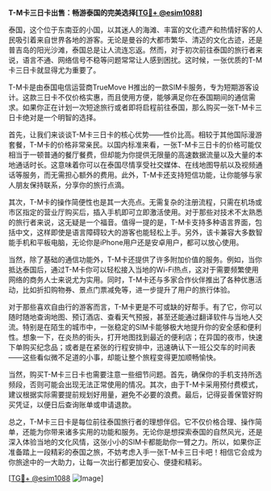 **T-M卡三日卡出售：畅游泰国的完美选择[[TG💪+ @esim1088](https://t.me/s/esim1088)]**

泰国，这个位于东南亚的小国，以其迷人的海滩、丰富的文化遗产和热情好客的人民吸引着来自世界各地的游客。无论是曼谷的大都市繁华、清迈的文化古迹，还是普吉岛的阳光沙滩，泰国总是让人流连忘返。然而，对于初次前往泰国的旅行者来说，语言不通、网络信号不稳等问题常常让人感到困扰。这时候，一张优质的T-M卡三日卡就显得尤为重要了。

T-M卡是由泰国电信运营商TrueMove H推出的一款SIM卡服务，专为短期游客设计。这款三日卡不仅价格实惠，而且使用方便，能够满足你在泰国期间的通信需求。如果你正在计划一次短途旅行或者即将启程前往泰国，那么购买一张T-M卡三日卡绝对是一个明智的选择。

首先，让我们来谈谈T-M卡三日卡的核心优势——性价比高。相较于其他国际漫游套餐，T-M卡的价格非常亲民。以国内标准来看，一张T-M卡三日卡的价格可能仅相当于一顿普通的餐厅餐费，但却能为你提供无限量的高速数据流量以及大量的本地通话时长。这意味着你可以在泰国尽情享受社交媒体、在线地图导航以及视频通话等服务，而无需担心额外的费用。此外，T-M卡还支持短信功能，让你能够与家人朋友保持联系，分享你的旅行点滴。

其次，T-M卡的操作简便性也是其一大亮点。无需复杂的注册流程，只需在机场或市区指定的营业厅购买后，插入手机即可立即激活使用。对于那些对技术不太熟悉的旅行者来说，这无疑是一个福音。值得一提的是，T-M卡支持多种语言界面，包括中文，这样即使是语言障碍较大的游客也能轻松上手。另外，该卡兼容大多数智能手机和平板电脑，无论你是iPhone用户还是安卓用户，都可以放心使用。

当然，除了基础的通信功能外，T-M卡还提供了许多附加价值的服务。例如，当你抵达泰国后，通过T-M卡你可以轻松接入当地的Wi-Fi热点，这对于需要频繁使用网络的商务人士来说尤为实用。同时，T-M卡还与多家合作伙伴推出了各种优惠活动，比如折扣购物券、景点门票减免等，进一步提升了用户的旅行体验。

对于那些喜欢自由行的游客而言，T-M卡更是不可或缺的好帮手。有了它，你可以随时随地查询地图、预订酒店、查看天气预报，甚至还能通过翻译软件与当地人交流。特别是在陌生的城市中，一张稳定的SIM卡能够极大地提升你的安全感和便利性。想象一下，在炎热的街头，打开地图找到最近的便利店；在异国的夜市，快速下单购买纪念品；或者是在紧张的行程安排中，迅速确认下一班公交车的时间表——这些看似微不足道的小事，却能让整个旅程变得更加顺畅愉快。

当然，购买T-M卡三日卡也需要注意一些细节问题。首先，确保你的手机支持所选频段，否则可能会出现无法正常使用的情况。其次，由于T-M卡采用预付费模式，建议根据实际需要提前规划好用量，避免不必要的浪费。最后，记得妥善保管好购买凭证，以便日后查询账单或申请退款。

总之，T-M卡三日卡是每位前往泰国旅行者的理想伴侣。它不仅价格合理、操作简单，还能为你带来诸多实用的功能和服务。无论你是想探索泰国的自然风光，还是深入体验当地的文化风情，这张小小的SIM卡都能助你一臂之力。所以，如果你正准备踏上一段精彩的泰国之旅，不妨考虑入手一张T-M卡三日卡吧！相信它会成为你旅途中的一大助力，让每一次出行都更加安心、便捷和精彩。

[[TG💪+ @esim1088](https://t.me/s/esim1088) ![Image](https://i.postimg.cc/4NQfJmqS/Snipaste-2025-05-13-00-14-12.png)]